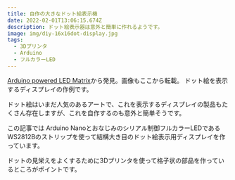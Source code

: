 ```yaml
---
title: 自作の大きなドット絵表示機
date: 2022-02-01T13:06:15.674Z
description: ドット絵表示器は意外と簡単に作れるようです。
image: img/diy-16x16dot-display.jpg
tags:
  - 3Dプリンタ
  - Arduino
  - フルカラーLED
---
```

[Arduino powered LED Matrix](https://joshgerdes.com/2020/05/arduino-powered-led-matrix/)から発見。画像もここから転載。
ドット絵を表示するディスプレイの作例です。

ドット絵はいまだ人気のあるアートで、これを表示するディスプレイの製品もたくさん存在しますが、これを自作するのも意外と簡単そうです。

この記事では Arduino Nanoとおなじみのシリアル制御フルカラーLEDであるWS2812Bのストリップを使って結構大き目のドット絵表示用ディスプレイを作っています。

ドットの見栄えをよくするために3Dプリンタを使って格子状の部品を作っているところがポイントです。﻿